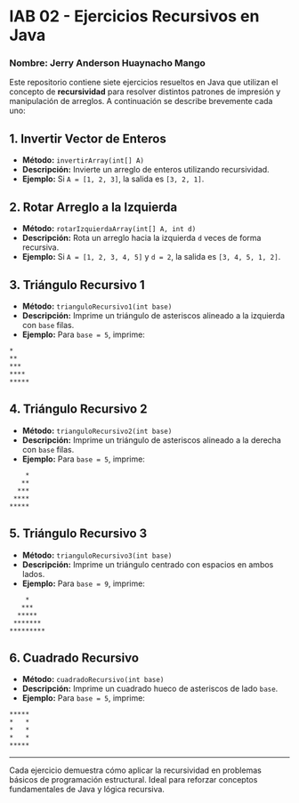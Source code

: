 # lAB 02 - Ejercicios Recursivos en Java
### Nombre: Jerry Anderson Huaynacho Mango

Este repositorio contiene siete ejercicios resueltos en Java que utilizan el concepto de **recursividad** para resolver distintos patrones de impresión y manipulación de arreglos. A continuación se describe brevemente cada uno:

## 1. Invertir Vector de Enteros

* **Método:** `invertirArray(int[] A)`
* **Descripción:** Invierte un arreglo de enteros utilizando recursividad.
* **Ejemplo:** Si `A = [1, 2, 3]`, la salida es `[3, 2, 1]`.

## 2. Rotar Arreglo a la Izquierda

* **Método:** `rotarIzquierdaArray(int[] A, int d)`
* **Descripción:** Rota un arreglo hacia la izquierda `d` veces de forma recursiva.
* **Ejemplo:** Si `A = [1, 2, 3, 4, 5]` y `d = 2`, la salida es `[3, 4, 5, 1, 2]`.

## 3. Triángulo Recursivo 1

* **Método:** `trianguloRecursivo1(int base)`
* **Descripción:** Imprime un triángulo de asteriscos alineado a la izquierda con `base` filas.
* **Ejemplo:** Para `base = 5`, imprime:

```
*
**
***
****
*****
```

## 4. Triángulo Recursivo 2

* **Método:** `trianguloRecursivo2(int base)`
* **Descripción:** Imprime un triángulo de asteriscos alineado a la derecha con `base` filas.
* **Ejemplo:** Para `base = 5`, imprime:

```
    *
   **
  ***
 ****
*****
```

## 5. Triángulo Recursivo 3

* **Método:** `trianguloRecursivo3(int base)`
* **Descripción:** Imprime un triángulo centrado con espacios en ambos lados.
* **Ejemplo:** Para `base = 9`, imprime:

```
    *    
   ***   
  *****
 *******
*********
```

## 6. Cuadrado Recursivo

* **Método:** `cuadradoRecursivo(int base)`
* **Descripción:** Imprime un cuadrado hueco de asteriscos de lado `base`.
* **Ejemplo:** Para `base = 5`, imprime:

```
*****
*   *
*   *
*   *
*****
```

---

Cada ejercicio demuestra cómo aplicar la recursividad en problemas básicos de programación estructural. Ideal para reforzar conceptos fundamentales de Java y lógica recursiva.

